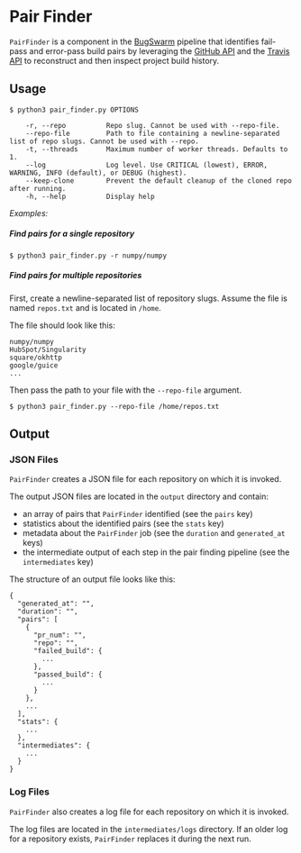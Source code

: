 # Pair Finder
`PairFinder` is a component in the [BugSwarm](https://bugswarm.github.io) pipeline that identifies fail-pass and error-pass build pairs by leveraging the [GitHub API](https://developer.github.com/v3) and the [Travis API](https://github.com/travis-ci/travis.rb) to reconstruct and then inspect project build history.

## Usage
```
$ python3 pair_finder.py OPTIONS

    -r, --repo          Repo slug. Cannot be used with --repo-file.
    --repo-file         Path to file containing a newline-separated list of repo slugs. Cannot be used with --repo.
    -t, --threads       Maximum number of worker threads. Defaults to 1.
    --log               Log level. Use CRITICAL (lowest), ERROR, WARNING, INFO (default), or DEBUG (highest).
    --keep-clone        Prevent the default cleanup of the cloned repo after running.
    -h, --help          Display help
```

_Examples:_
##### Find pairs for a single repository
```
$ python3 pair_finder.py -r numpy/numpy
```

##### Find pairs for multiple repositories
First, create a newline-separated list of repository slugs.
Assume the file is named `repos.txt` and is located in `/home`.

The file should look like this:
```
numpy/numpy
HubSpot/Singularity
square/okhttp
google/guice
...
```
Then pass the path to your file with the `--repo-file` argument.
```
$ python3 pair_finder.py --repo-file /home/repos.txt
```

## Output
### JSON Files
`PairFinder` creates a JSON file for each repository on which it is invoked.

The output JSON files are located in the `output` directory and contain:
- an array of pairs that `PairFinder` identified (see the `pairs` key)
- statistics about the identified pairs (see the `stats` key)
- metadata about the `PairFinder` job (see the `duration` and `generated_at` keys)
- the intermediate output of each step in the pair finding pipeline (see the `intermediates` key)

The structure of an output file looks like this:

```
{
  "generated_at": "",
  "duration": "",
  "pairs": [
    {
      "pr_num": "",
      "repo": "",
      "failed_build": {
        ...
      },
      "passed_build": {
        ...
      }
    },
    ...
  ],
  "stats": {
    ...
  },
  "intermediates": {
    ...
  }
}
```

### Log Files
`PairFinder` also creates a log file for each repository on which it is invoked.

The log files are located in the `intermediates/logs` directory. If an older log for a repository exists, `PairFinder`
replaces it during the next run.
